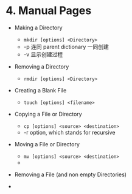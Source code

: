 # 4. Manual Pages

* Making a Directory
    * `mkdir [options] <Directory>`
    *  -p 连同 parent dictionary 一同创建
    * -v 显示创建过程

* Removing a Directory
    * `rmdir [options] <Directory>`
* Creating a Blank File
    * `touch [options] <filename>`
* Copying a File or Directory
    * `cp [options] <source> <destination>`
    * -r option, which stands for recursive
* Moving a File or Directory
    * `mv [options] <source> <destination>`
    * 
* Removing a File (and non empty Directories)
* 


